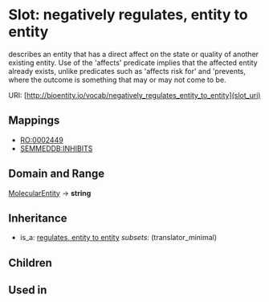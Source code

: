 # Slot: negatively regulates, entity to entity


describes an entity that has a direct affect on the state or quality of another existing entity. Use of the 'affects' predicate implies that the affected entity already exists, unlike predicates such as 'affects risk for' and 'prevents, where the outcome is something that may or may not come to be.

URI: [http://bioentity.io/vocab/negatively_regulates_entity_to_entity](slot_uri)
## Mappings

 * [RO:0002449](http://purl.obolibrary.org/obo/RO_0002449)
 * [SEMMEDDB:INHIBITS](http://purl.obolibrary.org/obo/SEMMEDDB_INHIBITS)
## Domain and Range

[MolecularEntity](MolecularEntity.md) -> **string**
## Inheritance

 *  is_a: [regulates, entity to entity](regulates_entity_to_entity.md) *subsets*: (translator_minimal)
## Children

## Used in

